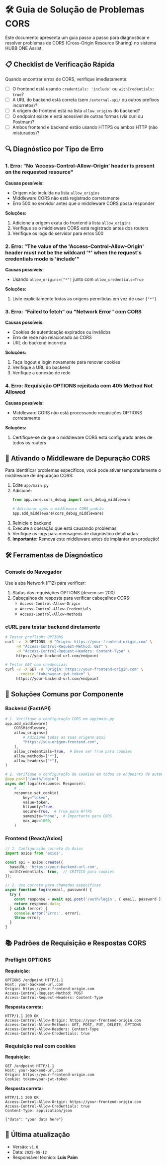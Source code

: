 # 🛠️ Guia de Solução de Problemas CORS

Este documento apresenta um guia passo a passo para diagnosticar e resolver problemas de CORS (Cross-Origin Resource Sharing) no sistema HUBB ONE Assist.

## 📋 Checklist de Verificação Rápida

Quando encontrar erros de CORS, verifique imediatamente:

- [ ] O frontend está usando `credentials: 'include'` ou `withCredentials: true`?
- [ ] A URL do backend está correta (sem `/external-api/` ou outros prefixos incorretos)?
- [ ] A origem do frontend está na lista `allow_origins` do backend?
- [ ] O endpoint existe e está acessível de outras formas (via curl ou Postman)?
- [ ] Ambos frontend e backend estão usando HTTPS ou ambos HTTP (não misturados)?

## 🔍 Diagnóstico por Tipo de Erro

### 1. Erro: "No 'Access-Control-Allow-Origin' header is present on the requested resource"

**Causas possíveis:**
- Origem não incluída na lista `allow_origins`
- Middleware CORS não está registrado corretamente
- Erro 500 no servidor antes que o middleware CORS possa responder

**Soluções:**
1. Adicione a origem exata do frontend à lista `allow_origins`
2. Verifique se o middleware CORS está registrado antes dos routers
3. Verifique os logs do servidor para erros 500

### 2. Erro: "The value of the 'Access-Control-Allow-Origin' header must not be the wildcard '*' when the request's credentials mode is 'include'"

**Causas possíveis:**
- Usando `allow_origins=["*"]` junto com `allow_credentials=True`

**Soluções:**
1. Liste explicitamente todas as origens permitidas em vez de usar `["*"]`

### 3. Erro: "Failed to fetch" ou "Network Error" com CORS

**Causas possíveis:**
- Cookies de autenticação expirados ou inválidos
- Erro de rede não relacionado ao CORS
- URL do backend incorreta

**Soluções:**
1. Faça logout e login novamente para renovar cookies
2. Verifique a URL do backend
3. Verifique a conexão de rede

### 4. Erro: Requisição OPTIONS rejeitada com 405 Method Not Allowed

**Causas possíveis:**
- Middleware CORS não está processando requisições OPTIONS corretamente

**Soluções:**
1. Certifique-se de que o middleware CORS está configurado antes de todos os routers

## 🔧 Ativando o Middleware de Depuração CORS

Para identificar problemas específicos, você pode ativar temporariamente o middleware de depuração CORS:

1. Edite `app/main.py`
2. Adicione:
   ```python
   from app.core.cors_debug import cors_debug_middleware
   
   # Adicionar após o middleware CORS padrão
   app.add_middleware(cors_debug_middleware)
   ```
3. Reinicie o backend
4. Execute a operação que está causando problemas
5. Verifique os logs para mensagens de diagnóstico detalhadas
6. **Importante:** Remova este middleware antes de implantar em produção!

## 🛠️ Ferramentas de Diagnóstico

### Console do Navegador

Use a aba Network (F12) para verificar:
1. Status das requisições OPTIONS (devem ser 200)
2. Cabeçalhos de resposta para verificar cabeçalhos CORS:
   - `Access-Control-Allow-Origin`
   - `Access-Control-Allow-Credentials`
   - `Access-Control-Allow-Methods`
   
### cURL para testar backend diretamente

```bash
# Testar preflight OPTIONS
curl -v -X OPTIONS -H "Origin: https://your-frontend-origin.com" \
     -H "Access-Control-Request-Method: GET" \
     -H "Access-Control-Request-Headers: Content-Type" \
     https://your-backend-url.com/endpoint

# Testar GET com credenciais
curl -v -X GET -H "Origin: https://your-frontend-origin.com" \
     --cookie "token=your-jwt-token" \
     https://your-backend-url.com/endpoint
```

## 🧰 Soluções Comuns por Componente

### Backend (FastAPI)

```python
# 1. Verifique a configuração CORS em app/main.py
app.add_middleware(
    CORSMiddleware,
    allow_origins=[
        # Adicione todas as suas origens aqui
        "https://sua-origem-frontend.com",
    ],
    allow_credentials=True,  # Deve ser True para cookies
    allow_methods=["*"],
    allow_headers=["*"],
)

# 2. Verifique a configuração de cookies em todos os endpoints de autenticação
@app.post("/auth/login")
async def login(response: Response):
    # ...
    response.set_cookie(
        key="token",
        value=token,
        httponly=True,
        secure=True,  # True para HTTPS
        samesite="none",  # Importante para CORS
        max_age=1800,
    )
```

### Frontend (React/Axios)

```typescript
// 1. Configuração correta do Axios
import axios from 'axios';

const api = axios.create({
  baseURL: 'https://your-backend-url.com',
  withCredentials: true,  // CRÍTICO para cookies
});

// 2. Uso correto para chamadas específicas
async function login(email, password) {
  try {
    const response = await api.post('/auth/login', { email, password });
    return response.data;
  } catch (error) {
    console.error('Erro:', error);
    throw error;
  }
}
```

## 📚 Padrões de Requisição e Respostas CORS

### Preflight OPTIONS

**Requisição:**
```
OPTIONS /endpoint HTTP/1.1
Host: your-backend-url.com
Origin: https://your-frontend-origin.com
Access-Control-Request-Method: POST
Access-Control-Request-Headers: Content-Type
```

**Resposta correta:**
```
HTTP/1.1 200 OK
Access-Control-Allow-Origin: https://your-frontend-origin.com
Access-Control-Allow-Methods: GET, POST, PUT, DELETE, OPTIONS
Access-Control-Allow-Headers: Content-Type
Access-Control-Allow-Credentials: true
```

### Requisição real com cookies

**Requisição:**
```
GET /endpoint HTTP/1.1
Host: your-backend-url.com
Origin: https://your-frontend-origin.com
Cookie: token=your-jwt-token
```

**Resposta correta:**
```
HTTP/1.1 200 OK
Access-Control-Allow-Origin: https://your-frontend-origin.com
Access-Control-Allow-Credentials: true
Content-Type: application/json

{"data": "your data here"}
```

## 📌 Última atualização

- Versão: `v1.0`
- Data: `2025-05-12`
- Responsável técnico: **Luis Paim**